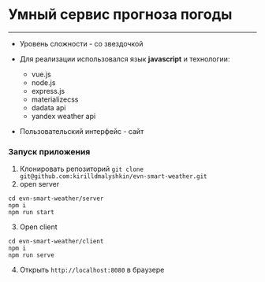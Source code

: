 # Умный сервис прогноза погоды
---
* Уровень сложности - со звездочкой

* Для реализации использовался язык **javascript** и технологии: 
  * vue.js
  * node.js
  * express.js
  * materializecss
  * dadata api
  * yandex weather api

* Пользовательский интерфейс - сайт


### Запуск приложения 

  1. Клонировать репозиторий ```git clone git@github.com:kirilldmalyshkin/evn-smart-weather.git```
  2. open server 
```
cd evn-smart-weather/server
npm i
npm run start
```
  3. Open client  
```
cd evn-smart-weather/client
npm i
npm run serve 
```
  4. Открыть ```http://localhost:8080``` в браузере
